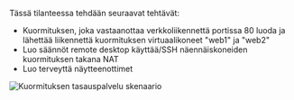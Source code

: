 Tässä tilanteessa tehdään seuraavat tehtävät:

* Kuormituksen, joka vastaanottaa verkkoliikennettä portissa 80 luoda ja lähettää liikennettä kuormituksen virtuaalikoneet "web1" ja "web2"
* Luo säännöt remote desktop käyttää/SSH näennäiskoneiden kuormituksen takana NAT
* Luo terveyttä näytteenottimet

![Kuormituksen tasauspalvelu skenaario](./media/load-balancer-get-started-internet-scenario-include/scenario-classic.png)
